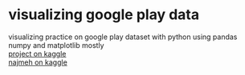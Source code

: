 # visualizing google play data <br>
visualizing practice on google play dataset with python using pandas numpy and matplotlib mostly <br>
[project on kaggle](https://www.kaggle.com/code/najmeabdoli/visualizing-google-play-data) <br>
[najmeh on kaggle](https://www.kaggle.com/najmeabdoli)